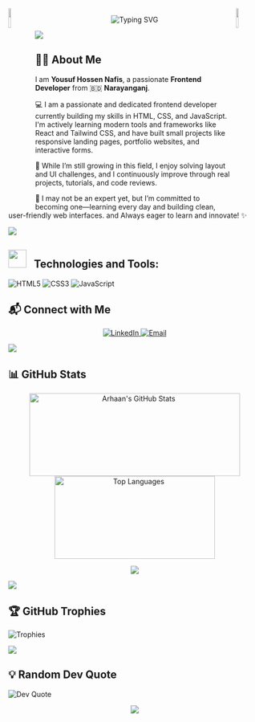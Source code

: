 <img align="left" src="https://user-images.githubusercontent.com/65187002/144930161-2f783401-8d27-4fdf-a2f7-cc0ba32f1f1f.gif" width="10%" style="display:inline;">
<img align="right" src="https://user-images.githubusercontent.com/65187002/144930161-2f783401-8d27-4fdf-a2f7-cc0ba32f1f1f.gif" width="10%" style="display:inline;">

<p align="center">
  <img
src="https://readme-typing-svg.herokuapp.com?font=Fira+Code&weight=600&size=25&duration=4000&pause=500&color=f66c92&center=true&vCenter=true&width=500&lines=Hi+there!+I'm+Arhaan+👋;Frontend+Developer+%7C+HTMLCSS+%7C+Javascript;Problem+Solver+%7HTMLCSS%7Javascript%2B%2B;"
    alt="Typing SVG"
  />
</p>



</p>

</p>
<img src="https://user-images.githubusercontent.com/73097560/115834477-dbab4500-a447-11eb-908a-139a6edaec5c.gif">

## 👨‍💻 About Me  

I am **Yousuf Hossen Nafis**, a passionate **Frontend Developer** from 🇧🇩 **Narayanganj**. 

💻 I am a passionate and dedicated frontend developer currently building my skills in HTML, CSS, and JavaScript. I'm actively learning modern tools and frameworks like React and Tailwind CSS, and have built small projects like responsive landing pages, portfolio websites, and interactive forms.

🤖 While I’m still growing in this field, I enjoy solving layout and UI challenges, and I continuously improve through real projects, tutorials, and code reviews.

🚀 I may not be an expert yet, but I’m committed to becoming one—learning every day and building clean, user-friendly web interfaces. and Always eager to learn and innovate! ✨

 

<img src="https://user-images.githubusercontent.com/73097560/115834477-dbab4500-a447-11eb-908a-139a6edaec5c.gif">


<h2>
  <img src = "https://github-production-user-asset-6210df.s3.amazonaws.com/73993775/285126925-0b3a8bfe-ddfb-4c7f-93db-3517b0b6fe69.gif" width = 36px>&nbsp;&nbsp; Technologies and Tools:
</h2>

![HTML5](https://img.shields.io/badge/HTML5-E34F26?style=for-the-badge&logo=html5&logoColor=white)
![CSS3](https://img.shields.io/badge/CSS3-1572B6?style=for-the-badge&logo=css3&logoColor=white)
![JavaScript](https://img.shields.io/badge/JavaScript-F7DF1E?style=for-the-badge&logo=javascript&logoColor=black)


## 📬 Connect with Me  

<p align="center">
 <a href="https://www.linkedin.com/in/yousuf-hossen-nafis-54990b361">
    <img src="https://img.shields.io/badge/LinkedIn-0A66C2?style=for-the-badge&logo=linkedin&logoColor=white" alt="LinkedIn">
  </a>
  <a href="yousufhossennafis@gmail.com">
    <img src="https://img.shields.io/badge/Email-D14836?style=for-the-badge&logo=gmail&logoColor=white" alt="Email">
  </a>
</p>

<img src="https://user-images.githubusercontent.com/73097560/115834477-dbab4500-a447-11eb-908a-139a6edaec5c.gif">

## 📊 GitHub Stats  

<p align="center">
  <img src="https://github-readme-stats.vercel.app/api?username=arhaanpearl&show_icons=true&theme=dracula" alt="Arhaan's GitHub Stats" height="165" width="420">
  <img src="https://github-readme-stats.vercel.app/api/top-langs/?username=arhaanpearl&layout=compact&theme=dracula" alt="Top Languages" height="165" width="320">
</p>



<p align="center">
  <img src="https://nirzak-streak-stats.vercel.app/?user=arhaanpearl&theme=dracula&hide_border=false" />
</p>

<img src="https://user-images.githubusercontent.com/73097560/115834477-dbab4500-a447-11eb-908a-139a6edaec5c.gif">


## 🏆 GitHub Trophies  

![Trophies](https://github-profile-trophy.vercel.app/?username=arhaanpearl&theme=algolia&no-frame=true&row=1)

<img src="https://user-images.githubusercontent.com/73097560/115834477-dbab4500-a447-11eb-908a-139a6edaec5c.gif">

## 💡 Random Dev Quote  

![Dev Quote](https://quotes-github-readme.vercel.app/api?type=horizontal&theme=tokyonight)

<p align="center">
     <img src="https://capsule-render.vercel.app/api?type=waving&color=gradient&height=100&section=footer"/>
</p>
